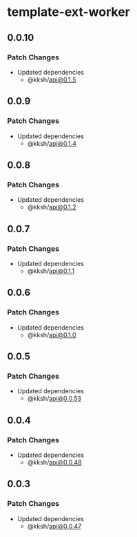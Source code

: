 # template-ext-worker

## 0.0.10

### Patch Changes

- Updated dependencies
  - @kksh/api@0.1.5

## 0.0.9

### Patch Changes

- Updated dependencies
  - @kksh/api@0.1.4

## 0.0.8

### Patch Changes

- Updated dependencies
  - @kksh/api@0.1.2

## 0.0.7

### Patch Changes

- Updated dependencies
  - @kksh/api@0.1.1

## 0.0.6

### Patch Changes

- Updated dependencies
  - @kksh/api@0.1.0

## 0.0.5

### Patch Changes

- Updated dependencies
  - @kksh/api@0.0.53

## 0.0.4

### Patch Changes

- Updated dependencies
  - @kksh/api@0.0.48

## 0.0.3

### Patch Changes

- Updated dependencies
  - @kksh/api@0.0.47
